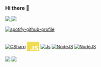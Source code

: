 ### Hi there 👋
<div>
  <a href="https://github.com/mhfgomes">
   <img  width="400em"  src="https://github-readme-stats.vercel.app/api?username=mhfgomes&show_icons=true&theme=dark&hide_border=true"/>
  </a>
  <a href="https://github.com/mhfgomes/github-readme-stats">
    <img width="310em"  src="https://github-readme-stats.vercel.app/api/top-langs?username=mhfgomes&show_icons=true&theme=dark&locale=en&layout=compact&hide_border=true" />
  </a>
</div>
<div>
  <p><a href="https://spotify-github-profile.kittinanx.com/api/view?uid=zgpqq1p6ajklf58c9x94o22ut&amp;redirect=true"><img src="https://spotify-github-profile.kittinanx.com/api/view?uid=zgpqq1p6ajklf58c9x94o22ut&amp;cover_image=true&amp;theme=novatorem&amp;show_offline=true&amp;background_color=121212&amp;interchange=false&amp;bar_color=53b14f&amp;bar_color_cover=true" alt="spotify-github-profile"></a></p>
</div>
<div style="display: inline_block"><br>
  <a href="https://dotnet.microsoft.com/en-us/languages/csharp" target="_blank"><img align="center" alt="CSharp" height="30" width="40" src="https://cdn.jsdelivr.net/gh/devicons/devicon/icons/csharp/csharp-plain.svg"></a>
  <a href="https://developer.mozilla.org/en-US/docs/Web/JavaScript" target="_blank"><img align="center" alt="Js" height="30" width="40" src="https://raw.githubusercontent.com/devicons/devicon/master/icons/javascript/javascript-plain.svg"></a>
  <a href="https://www.typescriptlang.org/" target="_blank"><img align="center" alt="Js" height="30" width="40" src="https://cdn.jsdelivr.net/gh/devicons/devicon@latest/icons/typescript/typescript-plain.svg"></a>
  <a href="https://nodejs.org/" target="_blank"><img align="center" alt="NodeJS" height="30" width="40" src="https://cdn.jsdelivr.net/gh/devicons/devicon/icons/nodejs/nodejs-original.svg"></a>
  <a href="https://nextjs.org/" target="_blank"><img align="center" alt="NodeJS" height="30" width="40" src="https://cdn.jsdelivr.net/gh/devicons/devicon@latest/icons/nextjs/nextjs-plain.svg"></a>
</div>
<br>
<div>
  <a href="https://instagram.com/mario.hfg/" target="_blank"><img src="https://img.shields.io/badge/-Instagram-ED088E?style=for-the-badge&logo=instagram&logoColor=white" target="_blank"></a> 
  <a href="https://discord.com/users/569221225130491905/" target="_blank"><img src="https://img.shields.io/badge/-Discord-7289da?style=for-the-badge&logo=discord&logoColor=white" target="_blank"></a> 
</div>
